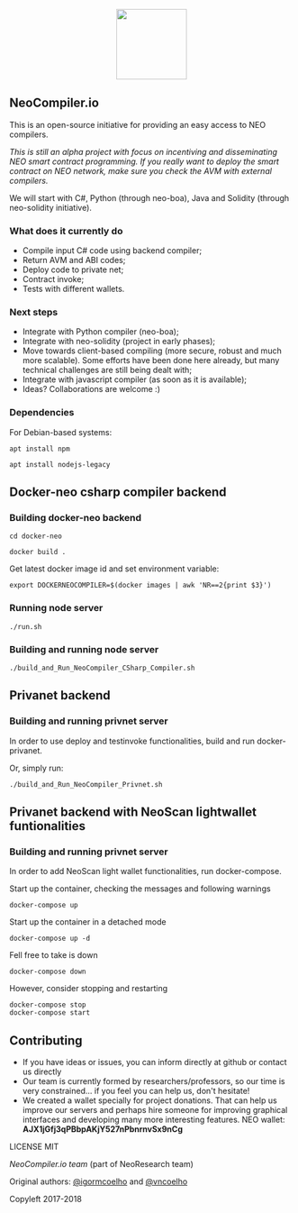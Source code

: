 <p align="center">
    <img
      src="http://res.cloudinary.com/dnh3we6el/image/upload/v1519941321/NeoResearch-Logo.png"
      width="125px;">
</p>

## NeoCompiler.io

This is an open-source initiative for providing an easy access to NEO compilers.

*This is still an alpha project with focus on incentiving and disseminating NEO smart contract programming. If you really want to deploy the smart contract on NEO network, make sure you check the AVM with external compilers.*

We will start with C#, Python (through neo-boa), Java and Solidity (through neo-solidity initiative).

### What does it currently do
* Compile input C# code using backend compiler;
* Return AVM and ABI codes;
* Deploy code to private net;
* Contract invoke;
* Tests with different wallets.

### Next steps
* Integrate with Python compiler (neo-boa);
* Integrate with neo-solidity (project in early phases);
* Move towards client-based compiling (more secure, robust and much more scalable). Some efforts have been done here already, but many technical challenges are still being dealt with;
* Integrate with javascript compiler (as soon as it is available);
* Ideas? Collaborations are welcome :)

### Dependencies

For Debian-based systems:

`apt install npm`

`apt install nodejs-legacy`

## Docker-neo csharp compiler backend

### Building docker-neo backend

`cd docker-neo`

`docker build .`

Get latest docker image id and set environment variable:

`export DOCKERNEOCOMPILER=$(docker images | awk 'NR==2{print $3}')`

### Running node server

`./run.sh`

### Building and running node server

`./build_and_Run_NeoCompiler_CSharp_Compiler.sh`

## Privanet backend

### Building and running privnet server

In order to use deploy and testinvoke functionalities, build and run docker-privanet.

Or, simply run:

`./build_and_Run_NeoCompiler_Privnet.sh`

## Privanet backend with NeoScan lightwallet funtionalities

### Building and running privnet server

In order to add NeoScan light wallet functionalities, run docker-compose.

Start up the container, checking the messages and following warnings

```
docker-compose up
```

Start up the container in a detached mode
```
docker-compose up -d
```

Fell free to take is down
```
docker-compose down
```

However, consider stopping and restarting
```
docker-compose stop
docker-compose start
```


## Contributing

* If you have ideas or issues, you can inform directly at github or contact us directly
* Our team is currently formed by researchers/professors, so our time is very constrained... if you feel you can help us, don't hesitate!
* We created a wallet specially for project donations. That can help us improve our servers and perhaps hire someone for improving graphical interfaces and developing many more interesting features. NEO wallet:
__AJX1jGfj3qPBbpAKjY527nPbnrnvSx9nCg__


LICENSE MIT

*NeoCompiler.io team* (part of NeoResearch team)

Original authors: [@igormcoelho](https://github.com/igormcoelho) and [@vncoelho](https://github.com/vncoelho)

Copyleft 2017-2018
